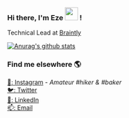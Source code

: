 ### Hi there, I'm Eze <img src="https://media.giphy.com/media/hvRJCLFzcasrR4ia7z/giphy.gif" width="30px"> !

Technical Lead at [Braintly](https://github.com/Braintly)

[![Anurag's github stats](https://github-readme-stats.vercel.app/api?username=ezeoleaf&count_private=true)](https://github.com/ezeoleaf)

### Find me elsewhere 🌎

[📸: Instagram](https://instagram.com/ezeoleaf) - _Amateur #hiker & #baker_ <br>
[🐦: Twitter](https://twitter.com/ezeoleaf) <br>
[💼: LinkedIn](https://www.linkedin.com/in/ezeoleaf) <br>
[📫: Email](mailto:ezeoleaf@gmail.com)
